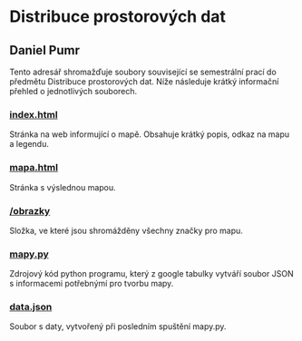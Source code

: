 # Distribuce prostorových dat
## Daniel Pumr
Tento adresář shromažďuje soubory související se semestrální prací do předmětu Distribuce prostorových dat. Níže následuje krátký informační přehled o jednotlivých souborech.

### [index.html](index.html)
Stránka na web informující o mapě. Obsahuje krátký popis, odkaz na mapu a legendu.
### [mapa.html](mapa.html)
Stránka s výslednou mapou.
### [/obrazky](/obrazky)
Složka, ve které jsou shromážděny všechny značky pro mapu.
### [mapy.py](mapy.py)
Zdrojový kód python programu, který z google tabulky vytváří soubor JSON s informacemi potřebnýmí pro tvorbu mapy.
### [data.json](data.json)
Soubor s daty, vytvořený při posledním spuštění mapy.py.
